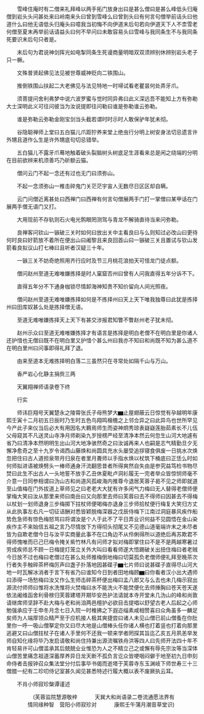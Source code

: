 <!-- { "loadSidebar": true } -->
　　雪峰住庵时有二僧来礼拜峰以两手拓门放身出曰是甚么僧曰是甚么峰低头归庵僧到岩头头问甚处来曰岭南来头曰曾到雪峰么曰曾到头曰有何言句僧举前话头曰他道什么曰他无语低头归庵头曰噫我当初悔不向伊道末后句若向伊道天下人不柰雪老何僧至夏末再举前话请益头曰何不早问曰未敢容易头曰雪峰与我同条生不与我同条死要识末后句只者是。

　　末后句为君说神剑挥光如电掣同条生死谩商量明暗双双须辨别休辨别岩头老子只一橛。

　　文殊普贤起佛见法见被世尊威神贬向二铁围山。

　　推倒铁围山扶起二大老佛见与法见特地一时埽试看老瞿昙何处弄牙爪。

　　须菩提问舍利弗梦中说六波罗蜜与觉时同异弗曰此义深远吾不能知上方有弥勒大士深明此义可往问彼当为汝说提即往问勒曰谁是弥勒谁云弥勒。

　　谁是弥勒云弥勒金刚宝剑当头截若谓时时示时人敢保驴年犹未彻。

　　谷隐聪禅师上堂曰五白猫儿爪距狞养来堂上绝虫行分明上树安身法切忌遗言许外甥且道作么生是许外甥底句切忌错举。

　　五白猫儿不露牙爪蓦地触着破头裂脑树头树底足生涯看来总是闲之绕端的分明在目前欲辨来机须善巧乃斫额云猫。

　　僧问云门不起一念还有过也无门曰须弥山。

　　不起一念须弥山一椎击碎鬼门关茫茫宇宙人无数尽日区区却自瞒。

　　云门问僧近离甚处曰西禅门曰西禅有何言句僧展两手门打一掌僧曰某甲话在门展两手僧无语门又打。

　　大用现前不存轨则石火电光鹘眼罔测驾与青龙不解骑直待当来问弥勒。

　　良禅客问钦山一镞破三关时如何曰放出关中主看良曰与么则知过必改山曰更待何时良曰好箭放不着所在便出山曰阇黎且来良回首山曰一镞破三关且置试与钦山发箭看良拟议山打七棒曰且听者汉疑三十年。

　　一镞三关不妨奇绝照用齐行应时及节三月桃花浪拍天可怪龙门徒点额。

　　僧问赵州至道无难唯嫌拣择是时人窠窟否州曰曾有人问我直得五年分诉不下。

　　直得五年分不下通身枷锁尽情卸海神知贵不知价留向人间光照夜。

　　僧问赵州至道无难唯嫌拣择如何是不拣择州曰天上天下唯我独尊曰此犹是拣择州曰田库奴甚么处是拣择僧无语。

　　至道无难唯嫌拣择天上天下有甚交涉报君知瞥不瞥赵州老子犹未彻。

　　赵州示众曰至道无难唯嫌拣择才有语言是拣择是明白老僧不在明白里是你诸人还护惜也无僧曰既不在明白里又护惜个甚么州曰我亦不知曰和尚既不知为甚么道不在明白里州曰问事即得礼拜了退。

　　由来至道本无难拣择明白落二三虽然只在寻常处如隔千山与万山。

　　香严岩心化静主捐赀三两

　　天翼翔禅师语录卷下终

　　行实

　　师讳巨翔号天翼楚永之陵霄张氏子母熊梦大▆止屋翅蔽云日惊觉有孕越明年康熙壬寅十二月初五日辰时乃生时五色鸟翔鸣榱檐之上邻佥异之曰此异鸟也世所罕见今产此子来仪当后必大有用因名大鶤焉师生而姿神炯秀琼表嶷嶷莲胎茹素长不儿伍父母窥其不凡送灵山寺净月师剃染九岁授楞严经至清净本然云何忽生山河大地遽有省乃曰清净本然明明生出山河大地净骇然奇之曰汝诚再来人也嗣是志气精勤旦夕无懈净愈奇之至十九岁令谒西山藤焕和尚圆具充水头屡受追拶寝食俱废一日挑水次焕忽把住曰古人道担泉带月归泉在者里月聻师以手指水焕以杖筑下桶底曰正恁么时如何师拟进语被焕劈头一棒师通身汗流翻思昔者所得爽然自失由是参究益笃检书物尽焚曰此生不出古人一头地誓不放手乙丑休夏毗卢洞衫履无一完者举众皆惊悯师毫不介意一日同参相谓曰沩山古和尚道风孤峻海内推尊今退居芙蓉子曷不见之师即就道至山值梅在门外拔道上草师见之曰老老大大犹有许多闲气力梅曰无人替得老僧师便掌梅大笑曰汝从那里来师曰南岳曰又向那里去师曰芙蓉曰去不得师曰因甚去不得梅以杖划一划师退身三步梅掷下拄杖师便喝梅亦退身三步师拾杖便行梅复大笑归方丈从此执事左右凡一切征诘酬对悉皆颖脱梅深器之戊辰侍梅下江南过洞庭暴风疾作船势危急师有惊色梅怒骂曰将谓汝是个人于此不了平日弄业识何益不见圆悟在金山染疾作主不来始信五祖之言乃尽情放下方得彻头彻尾又不见德山道毫端许末之未尽者皆为自欺老僧今日与汝平实商量此事不在口角边不从伶俐得所以道绝后再苏欺君不得师愧唯而已己巳梅令掩关紫竹林凡有问师才拟对梅即掌住曰不是不是两越寒暑过劳成疾师总不顾一日梅提灯笼立关外大叫曰看看师遂大悟踢破关出扭住梅曰者老贼今日放不过也梅曰老僧过在甚么处师推梅倒地梅曰切莫孤负老僧师便礼拜至晚茶次行者失手触碎茶杯梅厉声曰盏子扑落地因甚碟子▆七片师曰说甚碟子直得尽山河大地一时瓦解冰消者于言下有省乃曰谁知今日到者田地梅顾▆曰你看者汉小出大遇师曰添得一场愁梅曰汝又作么生师击碎茶杯便出梅曰孟八郎又与么去也未几梅示寂出源流付师师曰惟将水洗惟将火焚梅曰水不能洗火不能焚便化去师捶胸曰苍天苍天遂依法阇维函舍利骨榇归芙蓉建塔开期毕安邑护法请就本寺开堂未几沩山的峰和尚敦请继席师坚辞不赴大梅与老和尚洎两邑檀护必欲目击提唱以舒望古老人后起之心师勉强承应于壬申冬月念七日入院一时椎拂之下遐迩缁素咸相赞喜曰众角虽多一麟足矣师为人端厚领众精严至于应机接人极其爽捷尝曰诸人未见山僧已前山僧蚤在你肚里你一呼一吸山僧拏定你又曰尽大地是山僧棒头任你诸人横也打着竖也打着向那里逃避又曰山僧拄杖子在诸人手里何不还我一顿来学者罔探其旨迄乙亥五月夙恙举发师自知化缘将毕乃发启请敬和尚住持兼出源流嘱铁舟洪等四人曰先师开法四十年不肯轻易许可山僧滥承其后兢兢业业惟恐为人之不精立己之或懈有辱先宗汝等当深体山僧苦里痛念祖道深蓄厚养异日龙天断不孤负言讫众皆哽咽闷僻于地至初九日申刻命侍者击报钟召众集法堂分付后事毕书偈而逝塔于芙蓉寺东玉渊岐下师世寿三十三僧腊一纪有二珍叨侍记室甚久闻见甚悉特述行履大概以表不废厥执云耳。

　　不肖小师寂珍槃谭谨述

　　　　　(芙蓉监院慧源敬梓
　　　天巽大和尚语录二卷流通愿法界有
　　　　情同缘种智　营阳小师寂珍对
　　　康熙壬午蒲月潮音草堂识)
